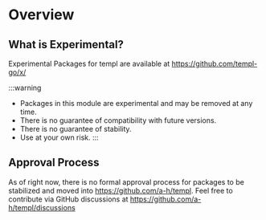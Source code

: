 # Overview

## What is Experimental?

Experimental Packages for templ are available at https://github.com/templ-go/x/

:::warning
- Packages in this module are experimental and may be removed at any time.
- There is no guarantee of compatibility with future versions.
- There is no guarantee of stability.
- Use at your own risk.
:::

## Approval Process

As of right now, there is no formal approval process for packages to be stabilized and moved into https://github.com/a-h/templ. Feel free to contribute via GitHub discussions at https://github.com/a-h/templ/discussions
